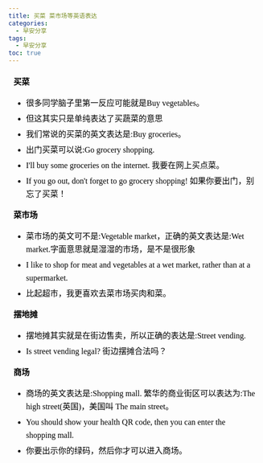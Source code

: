 ```yaml
---
title: 买菜 菜市场等英语表达
categories:
  - 早安分享
tags:
  - 早安分享
toc: true 
---
```

<!-- 

**买菜**

- 很多同学脑子里第一反应可能就是Buy vegetables。
- 但这其实只是单纯表达了买蔬菜的意思
- 我们常说的买菜的英文表达是:Buy groceries。
- 出门买菜可以说:Go grocery shopping.
- I'll buy some groceries on the internet. 我要在网上买点菜。
- If you go out, don't forget to go grocery shopping! 如果你要出门，别忘了买菜！


**菜市场**


- 菜市场的英文可不是:Vegetable market，正确的英文表达是:Wet market.字面意思就是湿湿的市场，是不是很形象
- I like to shop for meat and vegetables at a wet market, rather than at a supermarket. 
- 比起超市，我更喜欢去菜市场买肉和菜。

**摆地摊**

- 摆地摊其实就是在街边售卖，所以正确的表达是:Street vending.
- Is street vending legal? 街边摆摊合法吗？


**商场**

- 商场的英文表达是:Shopping mall. 繁华的商业街区可以表达为:The high street(英国)，美国叫 The main street。
- You should show your health QR code, then you can enter the shopping mall. 
- 你要出示你的绿码，然后你才可以进入商场。 -->





<section id="nice" data-tool="mdnice编辑器" data-website="https://www.mdnice.com" style="font-size: 16px; color: black; padding: 0 10px; line-height: 1.6; word-spacing: 0px; letter-spacing: 0px; word-break: break-word; word-wrap: break-word; text-align: left; font-family: Optima-Regular, Optima, PingFangSC-light, PingFangTC-light, 'PingFang SC', Cambria, Cochin, Georgia, Times, 'Times New Roman', serif;"><p data-tool="mdnice编辑器" style="font-size: 16px; padding-top: 8px; padding-bottom: 8px; margin: 0; line-height: 26px; color: black;"><strong style="font-weight: bold; color: black;">买菜</strong></p>
<ul data-tool="mdnice编辑器" style="margin-top: 8px; margin-bottom: 8px; padding-left: 25px; color: black; list-style-type: disc;">
<li><section style="margin-top: 5px; margin-bottom: 5px; line-height: 26px; text-align: left; color: rgb(1,1,1); font-weight: 500;">很多同学脑子里第一反应可能就是Buy vegetables。</section></li><li><section style="margin-top: 5px; margin-bottom: 5px; line-height: 26px; text-align: left; color: rgb(1,1,1); font-weight: 500;">但这其实只是单纯表达了买蔬菜的意思</section></li><li><section style="margin-top: 5px; margin-bottom: 5px; line-height: 26px; text-align: left; color: rgb(1,1,1); font-weight: 500;">我们常说的买菜的英文表达是:Buy groceries。</section></li><li><section style="margin-top: 5px; margin-bottom: 5px; line-height: 26px; text-align: left; color: rgb(1,1,1); font-weight: 500;">出门买菜可以说:Go grocery shopping.</section></li><li><section style="margin-top: 5px; margin-bottom: 5px; line-height: 26px; text-align: left; color: rgb(1,1,1); font-weight: 500;">I'll buy some groceries on the internet. 我要在网上买点菜。</section></li><li><section style="margin-top: 5px; margin-bottom: 5px; line-height: 26px; text-align: left; color: rgb(1,1,1); font-weight: 500;">If you go out, don't forget to go grocery shopping! 如果你要出门，别忘了买菜！</section></li></ul>
<p data-tool="mdnice编辑器" style="font-size: 16px; padding-top: 8px; padding-bottom: 8px; margin: 0; line-height: 26px; color: black;"><strong style="font-weight: bold; color: black;">菜市场</strong></p>
<ul data-tool="mdnice编辑器" style="margin-top: 8px; margin-bottom: 8px; padding-left: 25px; color: black; list-style-type: disc;">
<li><section style="margin-top: 5px; margin-bottom: 5px; line-height: 26px; text-align: left; color: rgb(1,1,1); font-weight: 500;">菜市场的英文可不是:Vegetable market，正确的英文表达是:Wet market.字面意思就是湿湿的市场，是不是很形象</section></li><li><section style="margin-top: 5px; margin-bottom: 5px; line-height: 26px; text-align: left; color: rgb(1,1,1); font-weight: 500;">I like to shop for meat and vegetables at a wet market, rather than at a supermarket.</section></li><li><section style="margin-top: 5px; margin-bottom: 5px; line-height: 26px; text-align: left; color: rgb(1,1,1); font-weight: 500;">比起超市，我更喜欢去菜市场买肉和菜。</section></li></ul>
<p data-tool="mdnice编辑器" style="font-size: 16px; padding-top: 8px; padding-bottom: 8px; margin: 0; line-height: 26px; color: black;"><strong style="font-weight: bold; color: black;">摆地摊</strong></p>
<ul data-tool="mdnice编辑器" style="margin-top: 8px; margin-bottom: 8px; padding-left: 25px; color: black; list-style-type: disc;">
<li><section style="margin-top: 5px; margin-bottom: 5px; line-height: 26px; text-align: left; color: rgb(1,1,1); font-weight: 500;">摆地摊其实就是在街边售卖，所以正确的表达是:Street vending.</section></li><li><section style="margin-top: 5px; margin-bottom: 5px; line-height: 26px; text-align: left; color: rgb(1,1,1); font-weight: 500;">Is street vending legal? 街边摆摊合法吗？</section></li></ul>
<p data-tool="mdnice编辑器" style="font-size: 16px; padding-top: 8px; padding-bottom: 8px; margin: 0; line-height: 26px; color: black;"><strong style="font-weight: bold; color: black;">商场</strong></p>
<ul data-tool="mdnice编辑器" style="margin-top: 8px; margin-bottom: 8px; padding-left: 25px; color: black; list-style-type: disc;">
<li><section style="margin-top: 5px; margin-bottom: 5px; line-height: 26px; text-align: left; color: rgb(1,1,1); font-weight: 500;">商场的英文表达是:Shopping mall. 繁华的商业街区可以表达为:The high street(英国)，美国叫 The main street。</section></li><li><section style="margin-top: 5px; margin-bottom: 5px; line-height: 26px; text-align: left; color: rgb(1,1,1); font-weight: 500;">You should show your health QR code, then you can enter the shopping mall.</section></li><li><section style="margin-top: 5px; margin-bottom: 5px; line-height: 26px; text-align: left; color: rgb(1,1,1); font-weight: 500;">你要出示你的绿码，然后你才可以进入商场。</section></li></ul>
</section>